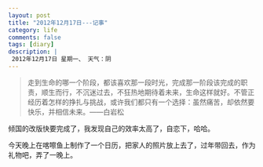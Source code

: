 ```yaml
---
layout: post
title: "2012年12月17日---记事"
category: life
comments: false
tags: [diary]
description: |
 2012年12月17日 星期一、 天气：阴
---
```


> ​走到生命的哪一个阶段，都该喜欢那一段时光，完成那一阶段该完成的职责，顺生而行，不沉迷过去，不狂热地期待着未来，生命这样就好。不管正经历着怎样的挣扎与挑战，或许我们都只有一个选择：虽然痛苦，却依然要快乐，并相信未来。——白岩松

倾国的改版快要完成了，我发现自己的效率太高了，自恋下，哈哈。

今天晚上在喀嚓鱼上制作了一个日历，把家人的照片放上去了，过年带回去，作为礼物吧，弄了一晚上。





